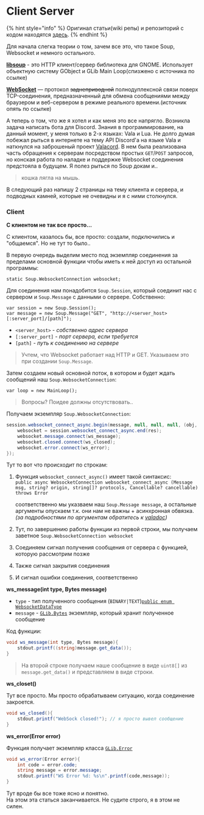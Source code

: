 # Client Server

{% hint style="info" %}
Оригинал статьи\(wiki репы\) и репозиторий с кодом находятся [здесь](https://gitlab.gnome.org/MrSyabro/soup_websocket_Example).
{% endhint %}

Для начала слегка теории о том, зачем все это, что такое Soup, Websocket и немного остального.

[**libsoup**](https://gitlab.gnome.org/GNOME/libsoup) - это HTTP клиент/сервер библиотека для GNOME. Использует объектную систему GObject и GLib Main Loop\(спизжено с источника по ссылке\)

[**WebSocket**](https://ru.wikipedia.org/wiki/WebSocket) — протокол ~~заднеприводной~~ полнодуплексной связи поверх TCP-соединения, предназначенный для обмена сообщениями между браузером и веб-сервером в режиме реального времени.\(источник опять по ссылке\)

А теперь о том, что же я хотел и как меня это все напрягло. Возникла задача написать бота для Discord. Знания в программирование, на данный момент, у меня только в 2-х языках: Vala и Lua. Не долго думая побежал рыться в интернете на тему API Discord'a на языке Vala и наткнулся на заброшеный проект [Valacord](https://github.com/G3bE/valacord). В нем была реализована часть обращения к серверам посредством простых `GET`/`POST` запросов, но конская работа по наладке и поддержке Websocket соединения предстояла в будущем. Я полез рыться по Soup докам и..

> кошка лягла на мышь.

В следующий раз напишу 2 страницы на тему клиента и сервера, и подводных камней, которые не очевидны и я с ними столкнулся.

### Client

**С клиентом не так все просто...**

С клиентом, казалось бы, все просто: создали, подключились и "общаемся". Но не тут то было..

В первую очередь выделим место под экземпляр соединения за пределами основной функции чтобы иметь к ней доступ из остальной программы:

```text
static Soup.WebsocketConnection websocket;
```

Для соединения нам понадобится `Soup.Session`, который соединит нас с сервером и `Soup.Message` с данными о сервере. Собственно:

```text
var session = new Soup.Session();
var message = new Soup.Message("GET", "http://<server_host>[:server_port]/[path]");
```

*  `<server_host>` - _собственно адрес сервера_
*  `[:server_port]` - _порт сервера, если требуется_
*  `[path]` - _путь к соединению на сервере_

> Учтем, что Websocket работает над HTTP и GET. Указываем это при создании `Soup.Message`.

Затем создаем новый основной поток, в котором и будет ждать сообщений наш `Soup.WebsocketConnection`:

```text
var loop = new MainLoop();
```

> Вопросы? Поидее должны отсутствовать..️

Получаем экземпляр `Soup.WebsocketConnection`:

```csharp
session.websocket_connect_async.begin(message, null, null, null, (obj, res) => {
    websocket = session.websocket_connect_async.end(res);
    websocket.message.connect(ws_message);
    websocket.closed.connect(ws_closed);
    websocket.error.connect(ws_error);
});
```

Тут то вот что происходит по строкам:

1. Функция `websocket_connect_async()` имеет такой синтаксис:  
   `public async WebsocketConnection websocket_connect_async (Message msg, string? origin, string[]? protocols, Cancellable? cancellable) throws Error`

   соответственно мы указваем наш `Soup.Message message`, а остальные аргументы опускаем т.к. они нам не важны + асинхронная обвязка. _\(за подробностями по аргументам обратитесь к_ [_valadoc_](https://valadoc.org/libsoup-2.4/Soup.Session.websocket_connect_async.html)_\)_

2. Тут, по завершению работы функции из первой строки, мы получаем заветное `Soup.WebsocketConnection websocket`
3. Соединяем сигнал получения сообщения от сервера с функцией, которую рассмотрим позже
4. Также сигнал закрытия соединения
5. И сигнал ошибки соединения, соответственно

 **ws\_message\(int type, Bytes message\)**

*  `type` - тип полученного сообщения \(`BINARY|TEXT`\)[`public enum WebsocketDataType`](https://valadoc.org/libsoup-2.4/Soup.WebsocketDataType.html)
*  `message` - [`GLib.Bytes`](https://valadoc.org/glib-2.0/GLib.Bytes.html) экземпляр, который хранит полученное сообщение

Код функции:

```csharp
void ws_message(int type, Bytes message){
    stdout.printf((string)message.get_data());
}
```

> На второй строке получаем наше сообщение в виде `uint8[]` из `message.get_data()` и представляем в виде строки.

 **ws\_closet\(\)**

Тут все просто. Мы просто обрабатываем ситуацию, когда соединение закроется.

```csharp
void ws_closed(){
    stdout.printf("WebSock closed!"); // я просто вывел сообщение
}
```

 **ws\_error\(Error error\)**

Функция получает экземпляр класса [`GLib.Error`](https://valadoc.org/glib-2.0/GLib.Error.html)

```csharp
void ws_error(Error error){
    int code = error.code;
    string message = error.message;
    stdout.printf("WS Error %d: %s\n".printf(code,message));
}
```

Тут вроде бы все тоже ясно и понятно.  
На этом эта статься заканчивается.️ Не судите строго, я в этом не силен.

